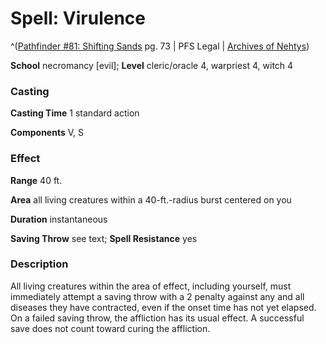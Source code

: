# Spell: Virulence

^([Pathfinder #81: Shifting Sands][ss-virulence] pg. 73 | PFS Legal | [Archives of Nehtys][sn-virulence])

**School** necromancy [evil]; **Level** cleric/oracle 4, warpriest 4, witch 4

### Casting

**Casting Time** 1 standard action  

**Components** V, S

### Effect

**Range** 40 ft.  

**Area** all living creatures within a 40-ft.-radius burst centered on you  

**Duration** instantaneous  

**Saving Throw** see text; **Spell Resistance** yes

### Description

All living creatures within the area of effect, including yourself, must immediately attempt a saving throw with a 2 penalty against any and all diseases they have contracted, even if the onset time has not yet elapsed. On a failed saving throw, the affliction has its usual effect. A successful save does not count toward curing the affliction.

[ss-virulence]: http://paizo.com/products/btpy92qb
[sn-virulence]: http://www.archivesofnethys.com/SpellDisplay.aspx?ItemName=Virulence